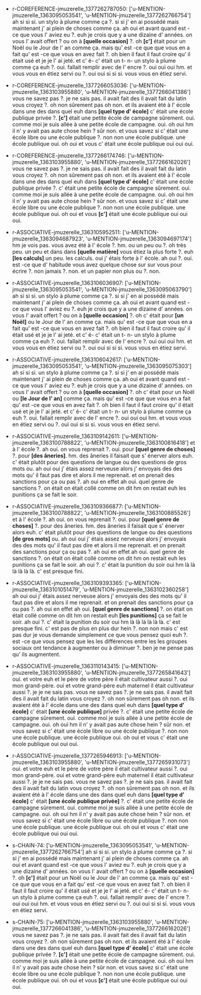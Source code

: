  * r-COREFERENCE-jmuzerelle_1377262787050: ['u-MENTION-jmuzerelle_1363095053541', 'u-MENTION-jmuzerelle_1377262766754']
	ah si si si.
	 un stylo à plume comme ça ?.
	 si si j' en ai possédé mais maintenant j' ai plein de choses comme ça.
	 ah oui et avant quand est -ce que vous l' aviez eu ?.
	 euh je crois que y a une dizaine d' années.
	 on vous l' avait offert ? ou on à **[quelle occasion]** ?.
	 oh **[c']** était pour un Noël ou le Jour de l' an comme ça.
	 mais qu' est -ce que que vous en a fait qu' est -ce que vous en avez fait ?.
	 oh bien il faut il faut croire qu' il était usé et je je l' ai jeté.
	 et c' é- c' était un t- n- un stylo à plume comme ça euh ?.
	 oui.
	 fallait remplir avec de l' encre ?.
	 oui oui oui hm.
	 et vous vous en étiez servi ou ?.
	 oui oui si si si.
	 vous vous en étiez servi.
	
 * r-COREFERENCE-jmuzerelle_1377266053036: ['u-MENTION-jmuzerelle_1363103955880', 'u-MENTION-jmuzerelle_1377266041386']
	vous ne savez pas ?.
	 je ne sais pas.
	 il avait fait des il avait fait du latin vous croyez ?.
	 oh non sûrement pas oh non.
	 et ils avaient été à l' école dans une des dans quel euh dans **[quel type d' école]** c' était une école publique privée ?.
	 **[c']** était une petite école de campagne sûrement.
	 oui.
	 comme moi je suis allée à une petite école de campagne.
	 oui.
	 oh oui hm il n' y avait pas aute chose hein ? sûr non.
	 et vous savez si c' était une école libre ou une école publique ?.
	 non non une école publique.
	 une école publique oui.
	 oh oui et vous c' était une école publique oui oui oui.
	
 * r-COREFERENCE-jmuzerelle_1377266174746: ['u-MENTION-jmuzerelle_1363103955880', 'u-MENTION-jmuzerelle_1377266162026']
	vous ne savez pas ?.
	 je ne sais pas.
	 il avait fait des il avait fait du latin vous croyez ?.
	 oh non sûrement pas oh non.
	 et ils avaient été à l' école dans une des dans quel euh dans **[quel type d' école]** c' était une école publique privée ?.
	 c' était une petite école de campagne sûrement.
	 oui.
	 comme moi je suis allée à une petite école de campagne.
	 oui.
	 oh oui hm il n' y avait pas aute chose hein ? sûr non.
	 et vous savez si c' était une école libre ou une école publique ?.
	 non non une école publique.
	 une école publique oui.
	 oh oui et vous **[c']** était une école publique oui oui oui.
	
 * r-ASSOCIATIVE-jmuzerelle_1363105952511: ['u-MENTION-jmuzerelle_1363094687923', 'u-MENTION-jmuzerelle_1363094697174']
	hm je vois pas.
	 vous avez été à l' école ?.
	 hm.
	 ou un peu ou ?.
	 oh très peu.
	 un peu et dans dans **[quelle matière]** vous étiez la plus forte ?.
	 euh **[les calculs]** un peu.
	 les calculs.
	 oui j' étais forte à l' école.
	 ah oui ?.
	 oui.
	 est -ce que d' habitude vous avez quelque chose sur sur vous pour écrire ?.
	 non jamais ?.
	 non.
	 et un papier non plus ou ?.
	 non.
	
 * r-ASSOCIATIVE-jmuzerelle_1363106036907: ['u-MENTION-jmuzerelle_1363095053541', 'u-MENTION-jmuzerelle_1363095063790']
	ah si si si.
	 un stylo à plume comme ça ?.
	 si si j' en ai possédé mais maintenant j' ai plein de choses comme ça.
	 ah oui et avant quand est -ce que vous l' aviez eu ?.
	 euh je crois que y a une dizaine d' années.
	 on vous l' avait offert ? ou on à **[quelle occasion]** ?.
	 oh c' était pour **[un Noël]** ou le Jour de l' an comme ça.
	 mais qu' est -ce que que vous en a fait qu' est -ce que vous en avez fait ?.
	 oh bien il faut il faut croire qu' il était usé et je je l' ai jeté.
	 et c' é- c' était un t- n- un stylo à plume comme ça euh ?.
	 oui.
	 fallait remplir avec de l' encre ?.
	 oui oui oui hm.
	 et vous vous en étiez servi ou ?.
	 oui oui si si si.
	 vous vous en étiez servi.
	
 * r-ASSOCIATIVE-jmuzerelle_1363106042617: ['u-MENTION-jmuzerelle_1363095053541', 'u-MENTION-jmuzerelle_1363095075303']
	ah si si si.
	 un stylo à plume comme ça ?.
	 si si j' en ai possédé mais maintenant j' ai plein de choses comme ça.
	 ah oui et avant quand est -ce que vous l' aviez eu ?.
	 euh je crois que y a une dizaine d' années.
	 on vous l' avait offert ? ou on à **[quelle occasion]** ?.
	 oh c' était pour un Noël ou **[le Jour de l' an]** comme ça.
	 mais qu' est -ce que que vous en a fait qu' est -ce que vous en avez fait ?.
	 oh bien il faut il faut croire qu' il était usé et je je l' ai jeté.
	 et c' é- c' était un t- n- un stylo à plume comme ça euh ?.
	 oui.
	 fallait remplir avec de l' encre ?.
	 oui oui oui hm.
	 et vous vous en étiez servi ou ?.
	 oui oui si si si.
	 vous vous en étiez servi.
	
 * r-ASSOCIATIVE-jmuzerelle_1363109142611: ['u-MENTION-jmuzerelle_1363100788822', 'u-MENTION-jmuzerelle_1363100816418']
	et à l' école ?.
	 ah oui.
	 on vous reprenait ?.
	 oui.
	 pour **[quel genre de choses]** ?.
	 pour **[des âneries]**.
	 hm.
	 des âneries il faisait que s' énerver alors euh.
	 c' était plutôt pour des questions de langue ou des questions de gros mots ou.
	 ah oui oui j' étais assez nerveuse alors j' envoyais des des mots qu' il faut pas dire et alors il me reprenait.
	 et on prenait des sanctions pour ça ou pas ?.
	 ah oui en effet ah oui.
	 quel genre de sanctions ?.
	 on était on était collé comme on dit hm on restait euh les punitions ça se fait le soir.
	
 * r-ASSOCIATIVE-jmuzerelle_1363109366877: ['u-MENTION-jmuzerelle_1363100788822', 'u-MENTION-jmuzerelle_1363100885526']
	et à l' école ?.
	 ah oui.
	 on vous reprenait ?.
	 oui.
	 pour **[quel genre de choses]** ?.
	 pour des âneries.
	 hm.
	 des âneries il faisait que s' énerver alors euh.
	 c' était plutôt pour des questions de langue ou des questions **[de gros mots]** ou.
	 ah oui oui j' étais assez nerveuse alors j' envoyais des des mots qu' il faut pas dire et alors il me reprenait.
	 et on prenait des sanctions pour ça ou pas ?.
	 ah oui en effet ah oui.
	 quel genre de sanctions ?.
	 on était on était collé comme on dit hm on restait euh les punitions ça se fait le soir.
	 ah oui ?.
	 c' était la punition du soir oui hm là là là là là là.
	 c' est presque fini.
	
 * r-ASSOCIATIVE-jmuzerelle_1363109393365: ['u-MENTION-jmuzerelle_1363101051479', 'u-MENTION-jmuzerelle_1363102360258']
	ah oui oui j' étais assez nerveuse alors j' envoyais des des mots qu' il faut pas dire et alors il me reprenait.
	 et on prenait des sanctions pour ça ou pas ?.
	 ah oui en effet ah oui.
	 **[quel genre de sanctions]** ?.
	 on était on était collé comme on dit hm on restait euh **[les punitions]** ça se fait le soir.
	 ah oui ?.
	 c' était la punition du soir oui hm là là là là là là.
	 c' est presque fini.
	 c' est pas de plus en plus dur hein ?.
	 non non mais c' est pas dur je vous demande simplement ce que vous pensez quoi euh ?.
	 est -ce que vous pensez que les les différences entre les les groupes sociaux ont tendance à augmenter ou à diminuer ?.
	 ben je ne pense pas qu' ils augmentent.
	
 * r-ASSOCIATIVE-jmuzerelle_1363110143415: ['u-MENTION-jmuzerelle_1363103955880', 'u-MENTION-jmuzerelle_1377265841643']
	oui.
	 et votre euh et le père de votre père il était cultivateur aussi ?.
	 oui mon grand-père.
	 oui et votre grand-père euh maternel il était cultivateur aussi ?.
	 je je ne sais pas.
	 vous ne savez pas ?.
	 je ne sais pas.
	 il avait fait des il avait fait du latin vous croyez ?.
	 oh non sûrement pas oh non.
	 et ils avaient été à l' école dans une des dans quel euh dans **[quel type d' école]** c' était **[une école publique]** privée ?.
	 c' était une petite école de campagne sûrement.
	 oui.
	 comme moi je suis allée à une petite école de campagne.
	 oui.
	 oh oui hm il n' y avait pas aute chose hein ? sûr non.
	 et vous savez si c' était une école libre ou une école publique ?.
	 non non une école publique.
	 une école publique oui.
	 oh oui et vous c' était une école publique oui oui oui.
	
 * r-ASSOCIATIVE-jmuzerelle_1377265946913: ['u-MENTION-jmuzerelle_1363103955880', 'u-MENTION-jmuzerelle_1377265931073']
	oui.
	 et votre euh et le père de votre père il était cultivateur aussi ?.
	 oui mon grand-père.
	 oui et votre grand-père euh maternel il était cultivateur aussi ?.
	 je je ne sais pas.
	 vous ne savez pas ?.
	 je ne sais pas.
	 il avait fait des il avait fait du latin vous croyez ?.
	 oh non sûrement pas oh non.
	 et ils avaient été à l' école dans une des dans quel euh dans **[quel type d' école]** c' était **[une école publique privée]** ?.
	 c' était une petite école de campagne sûrement.
	 oui.
	 comme moi je suis allée à une petite école de campagne.
	 oui.
	 oh oui hm il n' y avait pas aute chose hein ? sûr non.
	 et vous savez si c' était une école libre ou une école publique ?.
	 non non une école publique.
	 une école publique oui.
	 oh oui et vous c' était une école publique oui oui oui.
	
 * s-CHAIN-74: ['u-MENTION-jmuzerelle_1363095053541', 'u-MENTION-jmuzerelle_1377262766754']
	ah si si si.
	 un stylo à plume comme ça ?.
	 si si j' en ai possédé mais maintenant j' ai plein de choses comme ça.
	 ah oui et avant quand est -ce que vous l' aviez eu ?.
	 euh je crois que y a une dizaine d' années.
	 on vous l' avait offert ? ou on à **[quelle occasion]** ?.
	 oh **[c']** était pour un Noël ou le Jour de l' an comme ça.
	 mais qu' est -ce que que vous en a fait qu' est -ce que vous en avez fait ?.
	 oh bien il faut il faut croire qu' il était usé et je je l' ai jeté.
	 et c' é- c' était un t- n- un stylo à plume comme ça euh ?.
	 oui.
	 fallait remplir avec de l' encre ?.
	 oui oui oui hm.
	 et vous vous en étiez servi ou ?.
	 oui oui si si si.
	 vous vous en étiez servi.
	
 * s-CHAIN-75: ['u-MENTION-jmuzerelle_1363103955880', 'u-MENTION-jmuzerelle_1377266041386', 'u-MENTION-jmuzerelle_1377266162026']
	vous ne savez pas ?.
	 je ne sais pas.
	 il avait fait des il avait fait du latin vous croyez ?.
	 oh non sûrement pas oh non.
	 et ils avaient été à l' école dans une des dans quel euh dans **[quel type d' école]** c' était une école publique privée ?.
	 **[c']** était une petite école de campagne sûrement.
	 oui.
	 comme moi je suis allée à une petite école de campagne.
	 oui.
	 oh oui hm il n' y avait pas aute chose hein ? sûr non.
	 et vous savez si c' était une école libre ou une école publique ?.
	 non non une école publique.
	 une école publique oui.
	 oh oui et vous **[c']** était une école publique oui oui oui.
	
